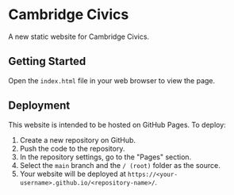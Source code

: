 # Cambridge Civics

A new static website for Cambridge Civics.

## Getting Started

Open the `index.html` file in your web browser to view the page.

## Deployment

This website is intended to be hosted on GitHub Pages. To deploy:

1.  Create a new repository on GitHub.
2.  Push the code to the repository.
3.  In the repository settings, go to the "Pages" section.
4.  Select the `main` branch and the `/ (root)` folder as the source.
5.  Your website will be deployed at `https://<your-username>.github.io/<repository-name>/`.
